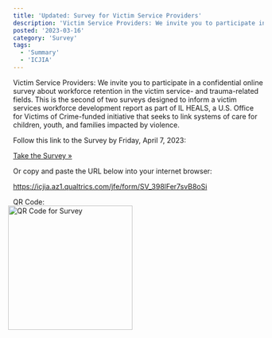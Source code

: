 ```yaml
---
title: 'Updated: Survey for Victim Service Providers'
description: 'Victim Service Providers: We invite you to participate in a confidential online survey about workforce retention in the victim service- and trauma-related fields. This is the second of two surveys designed to inform a victim services workforce development report as part of IL HEALS, a U.S. Office for Victims of Crime-funded initiative that seeks to link systems of care for children, youth, and families impacted by violence. Complete the survey by April 7, 2023.'
posted: '2023-03-16'
category: 'Survey'
tags:
  - 'Summary'
  - 'ICJIA'
---
```


Victim Service Providers: We invite you to participate in a confidential online survey about workforce retention in the victim service- and trauma-related fields. This is the second of two surveys designed to inform a victim services workforce development report as part of IL HEALS, a U.S. Office for Victims of Crime-funded initiative that seeks to link systems of care for children, youth, and families impacted by violence.

Follow this link to the Survey by Friday, April 7, 2023:

<div class="ml-12">

[Take the Survey&nbsp;&raquo;](https://icjia.az1.qualtrics.com/jfe/form/SV_398lFer7svB8oSi)

</div>

Or copy and paste the URL below into your internet browser:

<div class="ml-12">

https://icjia.az1.qualtrics.com/jfe/form/SV_398lFer7svB8oSi

</div>

QR Code:

<div class="ml-12">

<img src="/qr2.png" alt="QR Code for Survey" style="width: 250px; margin-top: -15px; margin-left: -10px;" />

</div>
